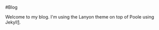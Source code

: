 #Blog

Welcome to my blog. I'm using the Lanyon theme on top of Poole using Jekyll[1].

[1]: http://lanyon.getpoole.com/
